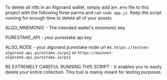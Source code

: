 To delete all nfts in an Algorand wallet, simply add am .env file to this project with the following three parms and run `node app.js`. Keep the script running for enough time to delete all of your assets.

ALGO_MNEMONIC - The intended wallet's mnemonic key

PURESTAKE_API - your purestake api key

ALGO_NODE - your algorand purestake node url ex. `https://testnet-algorand.api.purestake.io/ps2` or `https://mainnet-algorand.api.purestake.io/ps2`

BE EXTREMELY CAREFUL RUNNING THIS SCRIPT - It enables you to easily delete your entire collection. This tool is mainly meant for testing purposes.
